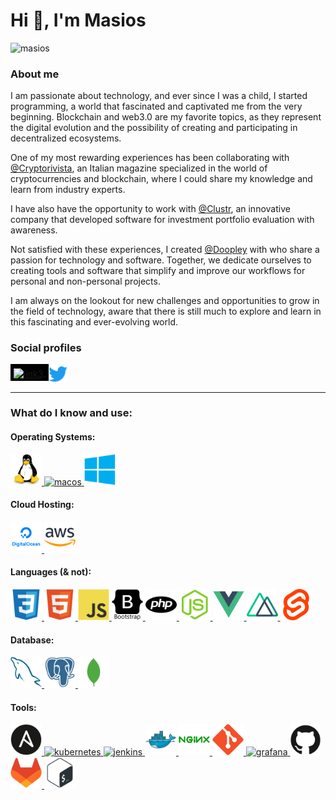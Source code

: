 <h1>Hi 👋, I'm Masios</h1>

<p align="left">
    <img src="https://komarev.com/ghpvc/?username=masios&color=lightgrey" alt="masios" />
</p>

<h3 align="left">About me</h2>
<p align="left">
I am passionate about technology, and ever since I was a child, I started programming, a world that fascinated and captivated me from the very beginning. Blockchain and web3.0 are my favorite topics, as they represent the digital evolution and the possibility of creating and participating in decentralized ecosystems.

One of my most rewarding experiences has been collaborating with <a href="https://github.com/CryptoRivista" target="blank">@Cryptorivista</a>, an Italian magazine specialized in the world of cryptocurrencies and blockchain, where I could share my knowledge and learn from industry experts.

I have also have the opportunity to work with <a href="https://github.com/clustr-tech" target="blank">@Clustr</a>, an innovative company that developed software for investment portfolio evaluation with awareness.

Not satisfied with these experiences, I created <a href="https://github.com/doopley" target="blank">@Doopley</a> with who share a passion for technology and software. Together, we dedicate ourselves to creating tools and software that simplify and improve our workflows for personal and non-personal projects.

I am always on the lookout for new challenges and opportunities to grow in the field of technology, aware that there is still much to explore and learn in this fascinating and ever-evolving world.
</p>


<h3 align="left">Social profiles</h3>
<a href="https://link3.to/masios_developer" target="blank" style="background-color:black; padding: 5px">
    <img align="center" src="https://link3.to/logo-white.svg" height="40" width="40" alt="link3" />
</a>
<a href="https://twitter.com/masiosg" target="blank">
    <img align="center" src="https://raw.githubusercontent.com/devicons/devicon/1119b9f84c0290e0f0b38982099a2bd027a48bf1/icons/twitter/twitter-original.svg" height="30" width="30" alt="twitter" />
</a>

<hr>
<h3 align="left">What do I know and use:</h2>
<h4 align="left">Operating Systems:</h4>
<a href="https://www.linux.org" target="_blank" rel="noreferrer">
    <img src="https://raw.githubusercontent.com/devicons/devicon/1119b9f84c0290e0f0b38982099a2bd027a48bf1/icons/linux/linux-original.svg" alt="linux" width="50" height="50"/>
</a>
<a href="https://www.apple.com/macos" target="_blank" rel="noreferrer">
    <img src="https://upload.wikimedia.org/wikipedia/commons/thumb/3/30/MacOS_logo.svg/68px-MacOS_logo.svg.png?20221222011002" alt="macos" width="50" height="50"/>
</a>
<a href="https://www.microsoft.com/windows" target="_blank" rel="noreferrer">
    <img src="https://raw.githubusercontent.com/devicons/devicon/1119b9f84c0290e0f0b38982099a2bd027a48bf1/icons/windows8/windows8-original.svg" alt="windows" width="50" height="50"/>
</a>

<h4 align="left">Cloud Hosting:</h4>
<a href="https://www.digitalocean.com" target="_blank" rel="noreferrer">
    <img src="https://raw.githubusercontent.com/devicons/devicon/1119b9f84c0290e0f0b38982099a2bd027a48bf1/icons/digitalocean/digitalocean-original-wordmark.svg" alt="digitalocean" width="50" height="50"/>
</a> 
<a href="https://aws.amazon.com" target="_blank" rel="noreferrer">
    <img src="https://raw.githubusercontent.com/devicons/devicon/master/icons/amazonwebservices/amazonwebservices-original-wordmark.svg" alt="aws" width="50" height="50"/>
</a> 

<h4 align="left">Languages (& not):</h4>
<a href="https://www.w3schools.com/css" target="_blank" rel="noreferrer">
    <img src="https://raw.githubusercontent.com/devicons/devicon/1119b9f84c0290e0f0b38982099a2bd027a48bf1/icons/css3/css3-original.svg" alt="css" width="50" height="50"/>
</a> 
<a href="https://www.w3.org/html" target="_blank" rel="noreferrer">
    <img src="https://raw.githubusercontent.com/devicons/devicon/1119b9f84c0290e0f0b38982099a2bd027a48bf1/icons/html5/html5-original.svg" alt="html" width="50" height="50"/>
</a> 
<a href="https://developer.mozilla.org/en-US/docs/Web/JavaScript" target="_blank" rel="noreferrer">
    <img src="https://raw.githubusercontent.com/devicons/devicon/1119b9f84c0290e0f0b38982099a2bd027a48bf1/icons/javascript/javascript-original.svg" alt="javascript" width="50" height="50"/>
</a> 
<a href="https://getbootstrap.com" target="_blank" rel="noreferrer">
    <img src="https://raw.githubusercontent.com/devicons/devicon/master/icons/bootstrap/bootstrap-plain-wordmark.svg" alt="bootstrap" width="50" height="50"/>
</a>
<a href="https://www.php.net" target="_blank" rel="noreferrer">
    <img src="https://raw.githubusercontent.com/devicons/devicon/1119b9f84c0290e0f0b38982099a2bd027a48bf1/icons/php/php-plain.svg" alt="php" width="50" height="50"/>
</a> 
<a href="https://nodejs.org/en" target="_blank" rel="noreferrer">
    <img src="https://raw.githubusercontent.com/devicons/devicon/1119b9f84c0290e0f0b38982099a2bd027a48bf1/icons/nodejs/nodejs-original.svg" alt="nodejs" width="50" height="50"/>
</a> 
<a href="https://vuejs.org/" target="_blank" rel="noreferrer">
    <img src="https://raw.githubusercontent.com/devicons/devicon/1119b9f84c0290e0f0b38982099a2bd027a48bf1/icons/vuejs/vuejs-original.svg" alt="vuejs" width="50" height="50"/>
</a> 
<a href="https://nuxt.com" target="_blank" rel="noreferrer">
    <img src="https://raw.githubusercontent.com/devicons/devicon/1119b9f84c0290e0f0b38982099a2bd027a48bf1/icons/nuxtjs/nuxtjs-original.svg" alt="nuxtjs" width="50" height="50"/>
</a> 
<a href="https://kit.svelte.dev" target="_blank" rel="noreferrer">
    <img src="https://raw.githubusercontent.com/devicons/devicon/1119b9f84c0290e0f0b38982099a2bd027a48bf1/icons/svelte/svelte-original.svg" alt="sveltekit" width="50" height="50"/>
</a> 

<h4 align="left">Database:</h4>
<a href="https://www.mysql.com" target="_blank" rel="noreferrer">
    <img src="https://raw.githubusercontent.com/devicons/devicon/1119b9f84c0290e0f0b38982099a2bd027a48bf1/icons/mysql/mysql-plain.svg" alt="mysql" width="50" height="50"/>
</a> 
<a href="https://www.postgresql.org/" target="_blank" rel="noreferrer">
    <img src="https://raw.githubusercontent.com/devicons/devicon/1119b9f84c0290e0f0b38982099a2bd027a48bf1/icons/postgresql/postgresql-plain.svg" alt="postgresql" width="50" height="50"/>
</a> 
<a href="https://www.mongodb.com" target="_blank" rel="noreferrer">
    <img src="https://raw.githubusercontent.com/devicons/devicon/1119b9f84c0290e0f0b38982099a2bd027a48bf1/icons/mongodb/mongodb-plain.svg" alt="mongodb" width="50" height="50"/>
</a>

<h4 align="left">Tools:</h4>
<a href="https://www.ansible.com" target="_blank" rel="noreferrer">
    <img src="https://raw.githubusercontent.com/devicons/devicon/1119b9f84c0290e0f0b38982099a2bd027a48bf1/icons/ansible/ansible-plain.svg" alt="ansible" width="50" height="50"/>
</a> 
<a href="https://kubernetes.io" target="_blank" rel="noreferrer">
    <img src="https://www.vectorlogo.zone/logos/kubernetes/kubernetes-icon.svg" alt="kubernetes" width="50" height="50"/>
</a>
<a href="https://www.jenkins.io" target="_blank" rel="noreferrer">
    <img src="https://www.vectorlogo.zone/logos/jenkins/jenkins-icon.svg" alt="jenkins" width="50" height="50"/>
</a>
<a href="https://www.docker.com" target="_blank" rel="noreferrer">
    <img src="https://raw.githubusercontent.com/devicons/devicon/1119b9f84c0290e0f0b38982099a2bd027a48bf1/icons/docker/docker-original.svg" alt="docker" width="50" height="50"/>
</a> 
<a href="https://www.nginx.com" target="_blank" rel="noreferrer">
    <img src="https://raw.githubusercontent.com/devicons/devicon/1119b9f84c0290e0f0b38982099a2bd027a48bf1/icons/nginx/nginx-original.svg" alt="nginx" width="50" height="50"/>
</a> 
<a href="https://git-scm.com/" target="_blank" rel="noreferrer">
    <img src="https://raw.githubusercontent.com/devicons/devicon/1119b9f84c0290e0f0b38982099a2bd027a48bf1/icons/git/git-plain.svg" alt="git" width="50" height="50"/>
</a> 
<a href="https://grafana.com" target="_blank" rel="noreferrer">
    <img src="https://www.vectorlogo.zone/logos/grafana/grafana-icon.svg" alt="grafana" width="50" height="50"/>
</a>
<a href="https://github.com" target="_blank" rel="noreferrer">
    <img src="https://raw.githubusercontent.com/devicons/devicon/1119b9f84c0290e0f0b38982099a2bd027a48bf1/icons/github/github-original.svg" alt="github" width="50" height="50"/>
</a>
<a href="https://gitlab.com" target="_blank" rel="noreferrer">
    <img src="https://raw.githubusercontent.com/devicons/devicon/1119b9f84c0290e0f0b38982099a2bd027a48bf1/icons/gitlab/gitlab-original.svg" alt="gitlab" width="50" height="50"/>
</a>
<a href="https://www.gnu.org/software/bash" target="_blank" rel="noreferrer">
    <img src="https://raw.githubusercontent.com/devicons/devicon/1119b9f84c0290e0f0b38982099a2bd027a48bf1/icons/bash/bash-original.svg" alt="bash" width="50" height="50"/>
</a>
